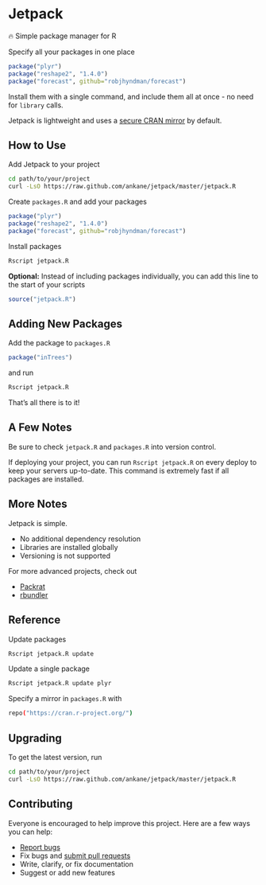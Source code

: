 # Jetpack

:fire: Simple package manager for R

Specify all your packages in one place

```R
package("plyr")
package("reshape2", "1.4.0")
package("forecast", github="robjhyndman/forecast")
```

Install them with a single command, and include them all at once - no need for `library` calls.

Jetpack is lightweight and uses a [secure CRAN mirror](https://cran.r-project.org/sources.html) by default.

## How to Use

Add Jetpack to your project

```sh
cd path/to/your/project
curl -LsO https://raw.github.com/ankane/jetpack/master/jetpack.R
```

Create `packages.R` and add your packages

```R
package("plyr")
package("reshape2", "1.4.0")
package("forecast", github="robjhyndman/forecast")
```

Install packages

```sh
Rscript jetpack.R
```

**Optional:** Instead of including packages individually, you can add this line to the start of your scripts

```R
source("jetpack.R")
```

## Adding New Packages

Add the package to `packages.R`

```R
package("inTrees")
```

and run

```sh
Rscript jetpack.R
```

That’s all there is to it!

## A Few Notes

Be sure to check `jetpack.R` and `packages.R` into version control.

If deploying your project, you can run `Rscript jetpack.R` on every deploy to keep your servers up-to-date. This command is extremely fast if all packages are installed.

## More Notes

Jetpack is simple.

- No additional dependency resolution
- Libraries are installed globally
- Versioning is not supported

For more advanced projects, check out

- [Packrat](https://rstudio.github.io/packrat/)
- [rbundler](https://github.com/opower/rbundler)

## Reference

Update packages

```sh
Rscript jetpack.R update
```

Update a single package

```sh
Rscript jetpack.R update plyr
```

Specify a mirror in `packages.R` with

```sh
repo("https://cran.r-project.org/")
```

## Upgrading

To get the latest version, run

```sh
cd path/to/your/project
curl -LsO https://raw.github.com/ankane/jetpack/master/jetpack.R
```

## Contributing

Everyone is encouraged to help improve this project. Here are a few ways you can help:

- [Report bugs](https://github.com/ankane/jetpack/issues)
- Fix bugs and [submit pull requests](https://github.com/ankane/jetpack/pulls)
- Write, clarify, or fix documentation
- Suggest or add new features
